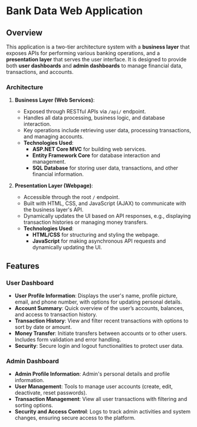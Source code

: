 # Bank Data Web Application

## Overview

This application is a two-tier architecture system with a **business layer** that exposes APIs for performing various banking operations, and a **presentation layer** that serves the user interface. It is designed to provide both **user dashboards** and **admin dashboards** to manage financial data, transactions, and accounts.

### Architecture

1. **Business Layer (Web Services)**:
   - Exposed through RESTful APIs via `/api/` endpoint.
   - Handles all data processing, business logic, and database interaction.
   - Key operations include retrieving user data, processing transactions, and managing accounts.
   - **Technologies Used**:
     - **ASP.NET Core MVC** for building web services.
     - **Entity Framework Core** for database interaction and management.
     - **SQL Database** for storing user data, transactions, and other financial information.

2. **Presentation Layer (Webpage)**:
   - Accessible through the root `/` endpoint.
   - Built with HTML, CSS, and JavaScript (AJAX) to communicate with the business layer's API.
   - Dynamically updates the UI based on API responses, e.g., displaying transaction histories or managing money transfers.
   - **Technologies Used**:
     - **HTML/CSS** for structuring and styling the webpage.
     - **JavaScript** for making asynchronous API requests and dynamically updating the UI.

## Features

### User Dashboard
- **User Profile Information**: Displays the user's name, profile picture, email, and phone number, with options for updating personal details.
- **Account Summary**: Quick overview of the user’s accounts, balances, and access to transaction history.
- **Transaction History**: View and filter recent transactions with options to sort by date or amount.
- **Money Transfer**: Initiate transfers between accounts or to other users. Includes form validation and error handling.
- **Security**: Secure login and logout functionalities to protect user data.

### Admin Dashboard
- **Admin Profile Information**: Admin's personal details and profile information.
- **User Management**: Tools to manage user accounts (create, edit, deactivate, reset passwords).
- **Transaction Management**: View all user transactions with filtering and sorting options.
- **Security and Access Control**: Logs to track admin activities and system changes, ensuring secure access to the platform.
